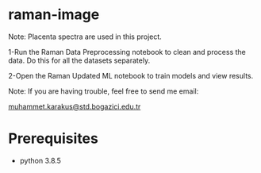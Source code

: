 # raman-image

Note: Placenta spectra are used in this project.

1-Run the Raman Data Preprocessing notebook to clean and process the data. Do this for all the datasets separately.

2-Open the Raman Updated ML notebook to train models and view results.

Note: If you are having trouble, feel free to send me email:

muhammet.karakus@std.bogazici.edu.tr

# Prerequisites

- python 3.8.5
